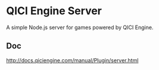 # QICI Engine Server
A simple Node.js server for games powered by QICI Engine.

## Doc
http://docs.qiciengine.com/manual/Plugin/server.html
